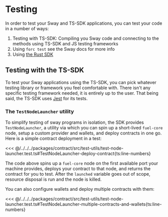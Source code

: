 <script setup>
  import { data } from '../../versions.data'
  const { forc } = data
  const url = `https://fuellabs.github.io/sway/v${forc}/book/forc/commands/forc_test.html`
</script>

# Testing

In order to test your Sway and TS-SDK applications, you can test your code in a number of ways:

1. Testing with TS-SDK: Compiling you Sway code and connecting to the methods using TS-SDK and JS testing frameworks
2. Using `forc test` see <a :href="url" target="_blank" rel="noreferrer">the Sway docs</a> for more info
3. Using [the Rust SDK](https://fuellabs.github.io/fuels-rs/v0.31.1/testing/index.html)

## Testing with the TS-SDK

To test your Sway applications using the TS-SDK, you can pick whatever testing library or framework you feel comfortable with. There isn't any specific testing framework needed, it is entirely up to the user. That being said, the TS-SDK uses [Jest](https://jestjs.io/) for its tests.

### The `TestNodeLauncher` utility

To simplify testing of sway programs in isolation, the SDK provides `TestNodeLauncher`, a utility via which you can spin up a short-lived `fuel-core` node, setup a custom provider and wallets, and deploy contracts in one go.
Here is a simple contract deployment in a test:

<<< @/../../../packages/contract/src/test-utils/test-node-launcher.test.ts#TestNodeLauncher-deploy-contract{ts:line-numbers}

The code above spins up a `fuel-core` node on the first available port your machine provides, deploys your contract to that node, and returns the contract for you to test. After the `launched` variable goes out of scope, resource disposal is run and the node is killed.

You can also configure wallets and deploy multiple contracts with them:

<<< @/../../../packages/contract/src/test-utils/test-node-launcher.test.ts#TestNodeLauncher-multiple-contracts-and-wallets{ts:line-numbers}
